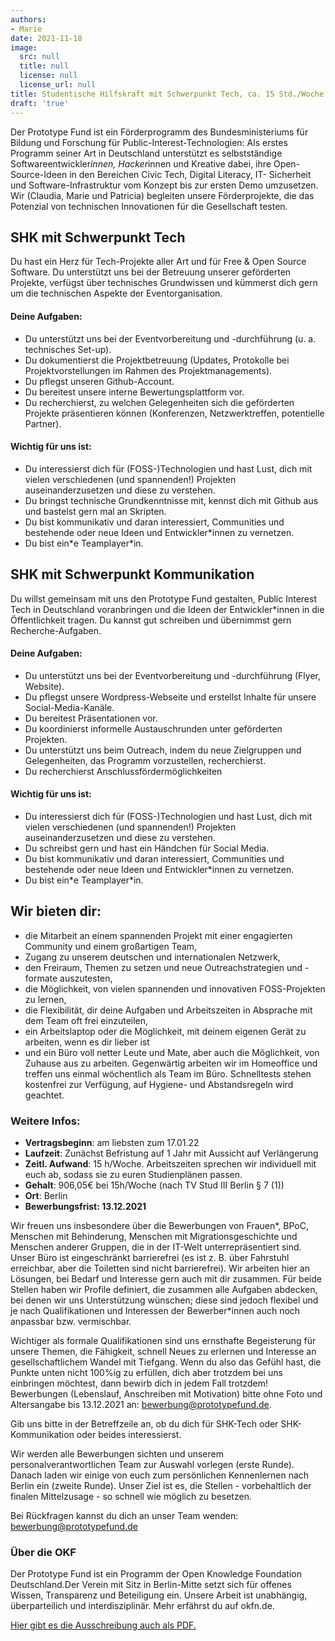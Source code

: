 ```yaml
---
authors:
- Marie
date: 2021-11-18
image:
  src: null
  title: null
  license: null
  license_url: null
title: Studentische Hilfskraft mit Schwerpunkt Tech, ca. 15 Std./Woche & Studentische Hilfskraft mit Schwerpunkt Kommunikation, ca. 15 Std./Woche
draft: 'true'
---
```


Der Prototype Fund ist ein Förderprogramm des Bundesministeriums für Bildung und Forschung für Public-Interest-Technologien: Als erstes Programm seiner Art in Deutschland unterstützt es selbstständige Softwareentwickler*innen, Hacker*innen und Kreative dabei, ihre Open-Source-Ideen in den Bereichen Civic Tech, Digital Literacy, IT- Sicherheit und Software-Infrastruktur vom Konzept bis zur ersten Demo umzusetzen. Wir (Claudia, Marie und Patricia) begleiten unsere Förderprojekte, die das Potenzial von technischen Innovationen für die Gesellschaft testen.

## SHK mit Schwerpunkt Tech

Du hast ein Herz für Tech-Projekte aller Art und für Free & Open Source Software. Du unterstützt uns bei der Betreuung unserer geförderten Projekte, verfügst über technisches Grundwissen und kümmerst dich gern um die technischen Aspekte der Eventorganisation.

#### Deine Aufgaben:
- Du unterstützt uns bei der Eventvorbereitung und -durchführung (u. a. technisches Set-up).
- Du dokumentierst die Projektbetreuung (Updates, Protokolle bei Projektvorstellungen im Rahmen des Projektmanagements).
- Du pflegst unseren Github-Account.
- Du bereitest unsere interne Bewertungsplattform vor.
- Du recherchierst, zu welchen Gelegenheiten sich die geförderten Projekte präsentieren können (Konferenzen, Netzwerktreffen, potentielle Partner).

#### Wichtig für uns ist:
- Du interessierst dich für (FOSS-)Technologien und hast Lust, dich mit vielen verschiedenen (und spannenden!) Projekten auseinanderzusetzen und diese zu verstehen.
- Du bringst technische Grundkenntnisse mit, kennst dich mit Github aus und bastelst gern mal an Skripten.
- Du bist kommunikativ und daran interessiert, Communities und bestehende oder neue Ideen und Entwickler\*innen zu vernetzen.
- Du bist ein\*e Teamplayer\*in.


## SHK mit Schwerpunkt Kommunikation

Du willst gemeinsam mit uns den Prototype Fund gestalten, Public Interest Tech in Deutschland voranbringen und die Ideen der Entwickler\*innen in die Öffentlichkeit tragen. Du kannst gut schreiben und übernimmst gern Recherche-Aufgaben. 

#### Deine Aufgaben:
- Du unterstützt uns bei der Eventvorbereitung und -durchführung (Flyer, Website).
- Du pflegst unsere Wordpress-Webseite und erstellst Inhalte für unsere Social-Media-Kanäle.
- Du bereitest Präsentationen vor.
- Du koordinierst informelle Austauschrunden unter geförderten Projekten.
- Du unterstützt uns beim Outreach, indem du neue Zielgruppen und Gelegenheiten, das Programm vorzustellen, recherchierst.
- Du recherchierst Anschlussfördermöglichkeiten

#### Wichtig für uns ist:
- Du interessierst dich für (FOSS-)Technologien und hast Lust, dich mit vielen verschiedenen (und spannenden!) Projekten auseinanderzusetzen und diese zu verstehen.
- Du schreibst gern und hast ein Händchen für Social Media.
- Du bist kommunikativ und daran interessiert, Communities und bestehende oder neue Ideen und Entwickler*innen zu vernetzen.
- Du bist ein\*e Teamplayer\*in.

## Wir bieten dir:
- die Mitarbeit an einem spannenden Projekt mit einer engagierten Community und einem großartigen Team,
- Zugang zu unserem deutschen und internationalen Netzwerk,
- den Freiraum, Themen zu setzen und neue Outreachstrategien und -formate auszutesten,
- die Möglichkeit, von vielen spannenden und innovativen FOSS-Projekten zu lernen,
- die Flexibilität, dir deine Aufgaben und Arbeitszeiten in Absprache mit dem Team oft frei einzuteilen,
- ein Arbeitslaptop oder die Möglichkeit, mit deinem eigenen Gerät zu arbeiten, wenn es dir lieber ist
- und ein Büro voll netter Leute und Mate, aber auch die Möglichkeit, von Zuhause aus zu arbeiten. Gegenwärtig arbeiten wir im Homeoffice und treffen uns einmal wöchentlich als Team im Büro. Schnelltests stehen kostenfrei zur Verfügung, auf Hygiene- und Abstandsregeln wird geachtet.

### Weitere Infos:

- **Vertragsbeginn**: am liebsten zum 17.01.22
- **Laufzeit**: Zunächst Befristung auf 1 Jahr mit Aussicht auf Verlängerung
- **Zeitl. Aufwand**: 15 h/Woche. Arbeitszeiten sprechen wir individuell mit euch ab, sodass sie zu euren Studienplänen passen.
- **Gehalt**: 906,05€ bei 15h/Woche (nach TV Stud III Berlin § 7 (1)) 
- **Ort**: Berlin
- **Bewerbungsfrist: 13.12.2021**

Wir freuen uns insbesondere über die Bewerbungen von Frauen*, BPoC, Menschen mit Behinderung, Menschen mit Migrationsgeschichte und Menschen anderer Gruppen, die in der IT-Welt unterrepräsentiert sind. Unser Büro ist eingeschränkt barrierefrei (es ist z. B. über Fahrstuhl erreichbar, aber die Toiletten sind nicht barrierefrei). Wir arbeiten hier an Lösungen, bei Bedarf und Interesse gern auch mit dir zusammen.
Für beide Stellen haben wir Profile definiert, die zusammen alle Aufgaben abdecken, bei denen wir uns Unterstützung wünschen; diese sind jedoch flexibel und je nach Qualifikationen und Interessen der Bewerber\*innen auch noch anpassbar bzw. vermischbar. 

Wichtiger als formale Qualifikationen sind uns ernsthafte Begeisterung für unsere Themen, die Fähigkeit, schnell Neues zu erlernen und Interesse an gesellschaftlichem Wandel mit Tiefgang. Wenn du also das Gefühl hast, die Punkte unten nicht 100%ig zu erfüllen, dich aber trotzdem bei uns einbringen möchtest, dann bewirb dich in jedem Fall trotzdem!
Bewerbungen (Lebenslauf, Anschreiben mit Motivation) bitte ohne Foto und Altersangabe bis 13.12.2021 an: bewerbung@prototypefund.de.

Gib uns bitte in der Betreffzeile an, ob du dich für SHK-Tech oder SHK-Kommunikation oder beides interessierst.

Wir werden alle Bewerbungen sichten und unserem personalverantwortlichen Team zur Auswahl vorlegen (erste Runde). Danach laden wir einige von euch zum persönlichen Kennenlernen nach Berlin ein (zweite Runde). Unser Ziel ist es, die Stellen - vorbehaltlich der finalen Mittelzusage - so schnell wie möglich zu besetzen.

Bei Rückfragen kannst du dich an unser Team wenden: bewerbung@prototypefund.de

### Über die OKF

Der Prototype Fund ist ein Programm der Open Knowledge Foundation Deutschland.Der Verein mit Sitz in Berlin-Mitte setzt sich für offenes Wissen, Transparenz und Beteiligung ein. Unsere Arbeit ist unabhängig, überparteilich und interdisziplinär. Mehr erfährst du auf okfn.de.

[Hier gibt es die Ausschreibung auch als PDF.](https://prototypefund.de/wp-content/uploads/2021/11/Stellenausschreibung-SHKs-20211.pdf)